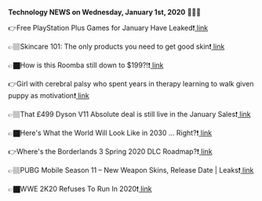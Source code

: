 <b>Technology NEWS on Wednesday, January 1st, 2020</b> 📡📡📡 

👉Free PlayStation Plus Games for January Have Leaked❗️<a href='https://techblock.club/?p=1952'> link</a>

👉🏽Skincare 101: The only products you need to get good skin❗️<a href='https://techblock.club/?p=1954'> link</a>

👉🏿How is this Roomba still down to $199?!❗️<a href='https://techblock.club/?p=1956'> link</a>

👉Girl with cerebral palsy who spent years in therapy learning to walk given puppy as motivation❗️<a href='https://techblock.club/?p=1958'> link</a>

👉🏽That £499 Dyson V11 Absolute deal is still live in the January Sales❗️<a href='https://techblock.club/?p=1960'> link</a>

👉🏿Here's What the World Will Look Like in 2030 ... Right?❗️<a href='https://techblock.club/?p=1962'> link</a>

👉Where's the Borderlands 3 Spring 2020 DLC Roadmap?❗️<a href='https://techblock.club/?p=1964'> link</a>

👉🏽PUBG Mobile Season 11 – New Weapon Skins, Release Date | Leaks❗️<a href='https://techblock.club/?p=1966'> link</a>

👉🏿WWE 2K20 Refuses To Run In 2020❗️<a href='https://techblock.club/?p=1968'> link</a>

